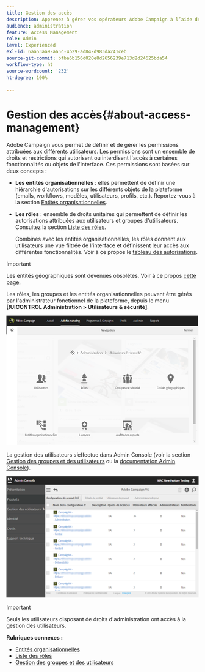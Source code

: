 ```yaml
---
title: Gestion des accès
description: Apprenez à gérer vos opérateurs Adobe Campaign à l’aide de rôles, de groupes et d’entités organisationnelles.
audience: administration
feature: Access Management
role: Admin
level: Experienced
exl-id: 6aa53aa9-aa5c-4b29-ad84-d983da241ceb
source-git-commit: bfba6b156d020e8d2656239e713d2d24625bda54
workflow-type: ht
source-wordcount: '232'
ht-degree: 100%

---
```


# Gestion des accès{#about-access-management}

Adobe Campaign vous permet de définir et de gérer les permissions attribuées aux différents utilisateurs. Les permissions sont un ensemble de droits et restrictions qui autorisent ou interdisent l&#39;accès à certaines fonctionnalités ou objets de l&#39;interface. Ces permissions sont basées sur deux concepts :

* **Les entités organisationnelles** : elles permettent de définir une hiérarchie d&#39;autorisations sur les différents objets de la plateforme (emails, workflows, modèles, utilisateurs, profils, etc.). Reportez-vous à la section [Entités organisationnelles](../../administration/using/organizational-units.md).
* **Les rôles** : ensemble de droits unitaires qui permettent de définir les autorisations attribuées aux utilisateurs et groupes d&#39;utilisateurs. Consultez la section [Liste des rôles](../../administration/using/list-of-roles.md).

   Combinés avec les entités organisationnelles, les rôles donnent aux utilisateurs une vue filtrée de l&#39;interface et définissent leur accès aux différentes fonctionnalités. Voir à ce propos le [tableau des autorisations](../../administration/using/list-of-roles.md).

>[!IMPORTANT]
>
>Les entités géographiques sont devenues obsolètes. Voir à ce propos [cette page](../../rn/using/deprecated-features.md).

Les rôles, les groupes et les entités organisationnelles peuvent être gérés par l&#39;administrateur fonctionnel de la plateforme, depuis le menu **[!UICONTROL Administration > Utilisateurs &amp; sécurité]**.

![](assets/user_management_1.png)

La gestion des utilisateurs s’effectue dans Admin Console (voir la section [Gestion des groupes et des utilisateurs](../../administration/using/managing-groups-and-users.md) ou la [documentation Admin Console](https://helpx.adobe.com/fr/enterprise/managing/user-guide.html)).

![](assets/user_management_6.png)

>[!IMPORTANT]
>
>Seuls les utilisateurs disposant de droits d&#39;administration ont accès à la gestion des utilisateurs.

**Rubriques connexes :**

* [Entités organisationnelles](../../administration/using/organizational-units.md)
* [Liste des rôles](../../administration/using/list-of-roles.md)
* [Gestion des groupes et des utilisateurs](../../administration/using/managing-groups-and-users.md)
